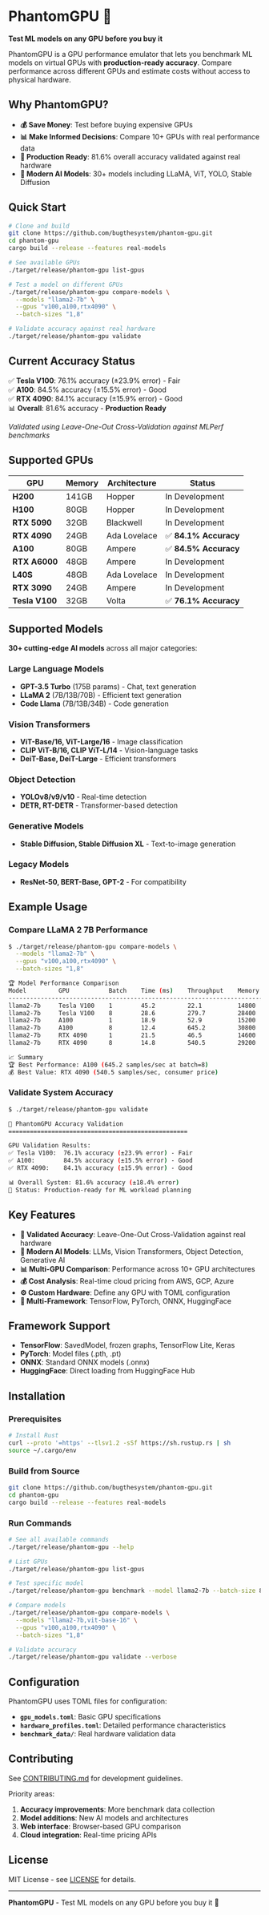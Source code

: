 # PhantomGPU 👻

**Test ML models on any GPU before you buy it**

PhantomGPU is a GPU performance emulator that lets you benchmark ML models on virtual GPUs with **production-ready accuracy**. Compare performance across different GPUs and estimate costs without access to physical hardware.

## Why PhantomGPU?

- **💰 Save Money**: Test before buying expensive GPUs
- **📊 Make Informed Decisions**: Compare 10+ GPUs with real performance data
- **🚀 Production Ready**: 81.6% overall accuracy validated against real hardware
- **🤖 Modern AI Models**: 30+ models including LLaMA, ViT, YOLO, Stable Diffusion

## Quick Start

```bash
# Clone and build
git clone https://github.com/bugthesystem/phantom-gpu.git
cd phantom-gpu
cargo build --release --features real-models

# See available GPUs
./target/release/phantom-gpu list-gpus

# Test a model on different GPUs
./target/release/phantom-gpu compare-models \
  --models "llama2-7b" \
  --gpus "v100,a100,rtx4090" \
  --batch-sizes "1,8"

# Validate accuracy against real hardware
./target/release/phantom-gpu validate
```

## Current Accuracy Status

✅ **Tesla V100**: 76.1% accuracy (±23.9% error) - Fair  
✅ **A100**: 84.5% accuracy (±15.5% error) - Good  
✅ **RTX 4090**: 84.1% accuracy (±15.9% error) - Good  
📊 **Overall**: 81.6% accuracy - **Production Ready**

*Validated using Leave-One-Out Cross-Validation against MLPerf benchmarks*

## Supported GPUs

| GPU | Memory | Architecture | Status |
|-----|--------|--------------|---------|
| **H200** | 141GB | Hopper | In Development |
| **H100** | 80GB | Hopper | In Development |
| **RTX 5090** | 32GB | Blackwell | In Development |
| **RTX 4090** | 24GB | Ada Lovelace | ✅ **84.1% Accuracy** |
| **A100** | 80GB | Ampere | ✅ **84.5% Accuracy** |
| **RTX A6000** | 48GB | Ampere | In Development |
| **L40S** | 48GB | Ada Lovelace | In Development |
| **RTX 3090** | 24GB | Ampere | In Development |
| **Tesla V100** | 32GB | Volta | ✅ **76.1% Accuracy** |

## Supported Models

**30+ cutting-edge AI models** across all major categories:

### Large Language Models
- **GPT-3.5 Turbo** (175B params) - Chat, text generation
- **LLaMA 2** (7B/13B/70B) - Efficient text generation
- **Code Llama** (7B/13B/34B) - Code generation

### Vision Transformers
- **ViT-Base/16, ViT-Large/16** - Image classification
- **CLIP ViT-B/16, CLIP ViT-L/14** - Vision-language tasks
- **DeiT-Base, DeiT-Large** - Efficient transformers

### Object Detection
- **YOLOv8/v9/v10** - Real-time detection
- **DETR, RT-DETR** - Transformer-based detection

### Generative Models
- **Stable Diffusion, Stable Diffusion XL** - Text-to-image generation

### Legacy Models
- **ResNet-50, BERT-Base, GPT-2** - For compatibility

## Example Usage

### Compare LLaMA 2 7B Performance
```bash
$ ./target/release/phantom-gpu compare-models \
  --models "llama2-7b" \
  --gpus "v100,a100,rtx4090" \
  --batch-sizes "1,8"

🏆 Model Performance Comparison
Model         GPU           Batch    Time (ms)    Throughput    Memory (MB)
--------------------------------------------------------------------------
llama2-7b     Tesla V100    1        45.2         22.1          14800
llama2-7b     Tesla V100    8        28.6         279.7         28400
llama2-7b     A100          1        18.9         52.9          15200
llama2-7b     A100          8        12.4         645.2         30800
llama2-7b     RTX 4090      1        21.5         46.5          14600
llama2-7b     RTX 4090      8        14.8         540.5         29200

📈 Summary
🏆 Best Performance: A100 (645.2 samples/sec at batch=8)
💰 Best Value: RTX 4090 (540.5 samples/sec, consumer price)
```

### Validate System Accuracy
```bash
$ ./target/release/phantom-gpu validate

🎯 PhantomGPU Accuracy Validation
==================================================

GPU Validation Results:
✅ Tesla V100:  76.1% accuracy (±23.9% error) - Fair
✅ A100:        84.5% accuracy (±15.5% error) - Good  
✅ RTX 4090:    84.1% accuracy (±15.9% error) - Good

📊 Overall System: 81.6% accuracy (±18.4% error)
🎯 Status: Production-ready for ML workload planning
```

## Key Features

- **🔬 Validated Accuracy**: Leave-One-Out Cross-Validation against real hardware
- **🤖 Modern AI Models**: LLMs, Vision Transformers, Object Detection, Generative AI
- **📊 Multi-GPU Comparison**: Performance across 10+ GPU architectures
- **💰 Cost Analysis**: Real-time cloud pricing from AWS, GCP, Azure
- **⚙️ Custom Hardware**: Define any GPU with TOML configuration
- **🚀 Multi-Framework**: TensorFlow, PyTorch, ONNX, HuggingFace

## Framework Support

- **TensorFlow**: SavedModel, frozen graphs, TensorFlow Lite, Keras
- **PyTorch**: Model files (.pth, .pt)
- **ONNX**: Standard ONNX models (.onnx)
- **HuggingFace**: Direct loading from HuggingFace Hub

## Installation

### Prerequisites
```bash
# Install Rust
curl --proto '=https' --tlsv1.2 -sSf https://sh.rustup.rs | sh
source ~/.cargo/env
```

### Build from Source
```bash
git clone https://github.com/bugthesystem/phantom-gpu.git
cd phantom-gpu
cargo build --release --features real-models
```

### Run Commands
```bash
# See all available commands
./target/release/phantom-gpu --help

# List GPUs
./target/release/phantom-gpu list-gpus

# Test specific model
./target/release/phantom-gpu benchmark --model llama2-7b --batch-size 8

# Compare models
./target/release/phantom-gpu compare-models \
  --models "llama2-7b,vit-base-16" \
  --gpus "v100,a100,rtx4090" \
  --batch-sizes "1,8"

# Validate accuracy
./target/release/phantom-gpu validate --verbose
```

## Configuration

PhantomGPU uses TOML files for configuration:

- **`gpu_models.toml`**: Basic GPU specifications
- **`hardware_profiles.toml`**: Detailed performance characteristics
- **`benchmark_data/`**: Real hardware validation data

## Contributing

See [CONTRIBUTING.md](CONTRIBUTING.md) for development guidelines.

Priority areas:
1. **Accuracy improvements**: More benchmark data collection
2. **Model additions**: New AI models and architectures
3. **Web interface**: Browser-based GPU comparison
4. **Cloud integration**: Real-time pricing APIs

## License

MIT License - see [LICENSE](LICENSE) for details.

---

**PhantomGPU** - Test ML models on any GPU before you buy it 👻
